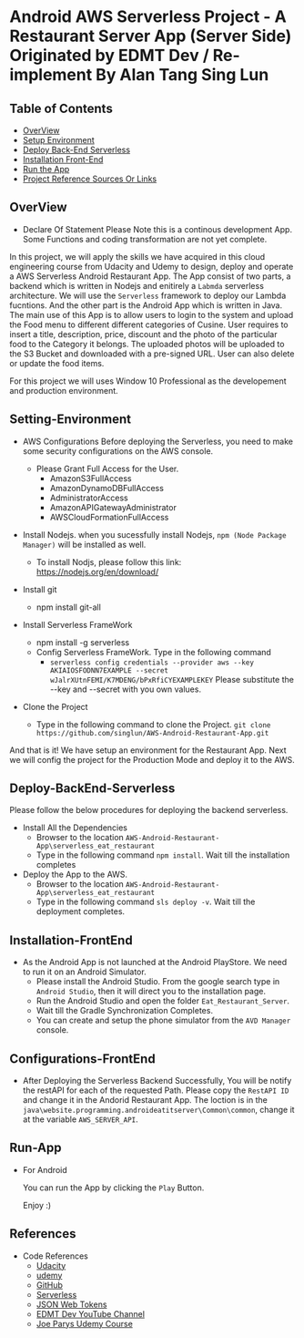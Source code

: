 # Android AWS Serverless Project - A Restaurant Server App (Server Side) Originated by EDMT Dev / Re-implement By Alan Tang Sing Lun 

## Table of Contents

* [OverView](#OverView)
* [Setup Environment](#Setting-Environment)
* [Deploy Back-End Serverless](#Deploy-BackEnd-Serverless)
* [Installation Front-End](#Installation-FrontEnd)
* [Run the App](#Run-App)
* [Project Reference Sources Or Links](#references)

## OverView

* Declare Of Statement
Please Note this is a continous development App. Some Functions and coding transformation are not yet complete. 

In this project, we will apply the skills we have acquired in this cloud engineering course from Udacity and Udemy to design, deploy and operate a AWS Serverless Android Restaurant App. The App consist of two parts, a backend which is written in Nodejs and enitirely a `Labmda` serverless architecture. We will use the `Serverless` framework to deploy our Lambda fucntions. And the other part is the Android App which is written in Java. The main use of this App is to allow users to login to the system and upload the Food menu to different different categories of Cusine. User requires to insert a title, description, price, discount and the photo of the particular food to the Category it belongs. The uploaded photos will be uploaded to the S3 Bucket and downloaded with a pre-signed URL. User can also delete or update the food items.

For this project we will uses Window 10 Professional as the developement and production environment.

## Setting-Environment

* AWS Configurations
    Before deploying the Serverless, you need to make some security configurations on the AWS console.
    * Please Grant Full Access for the User.
        * AmazonS3FullAccess
        * AmazonDynamoDBFullAccess
        * AdministratorAccess
        * AmazonAPIGatewayAdministrator
        * AWSCloudFormationFullAccess

* Install Nodejs. 
    when you sucessfully install Nodejs, `npm (Node Package Manager)` will be installed as well.
    * To install Nodjs, please follow this link: https://nodejs.org/en/download/

* Install git 
    * npm install git-all

* Install Serverless FrameWork 
    * npm install -g serverless
    * Config Serverless FrameWork. Type in the following command 
        * `serverless config credentials --provider aws --key AKIAIOSFODNN7EXAMPLE --secret wJalrXUtnFEMI/K7MDENG/bPxRfiCYEXAMPLEKEY`
          Please substitute the --key and --secret with you own values.

* Clone the Project
    * Type in the following command to clone the Project.
      `git clone https://github.com/singlun/AWS-Android-Restaurant-App.git`  

And that is it! We have setup an environment for the Restaurant App. Next we will config the project for the Production Mode and deploy it to the AWS.

## Deploy-BackEnd-Serverless

Please follow the below procedures for deploying the backend serverless.

*  Install All the Dependencies
    * Browser to the location `AWS-Android-Restaurant-App\serverless_eat_restaurant`
    * Type in the following command `npm install`. Wait till the installation completes
*  Deploy the App to the AWS.
    * Browser to the location `AWS-Android-Restaurant-App\serverless_eat_restaurant`
    * Type in the following command `sls deploy -v`. Wait till the deployment completes. 

## Installation-FrontEnd

*  As the Android App is not launched at the Android PlayStore. We need to run it on an Android Simulator. 
    * Please install the Android Studio. From the google search type in `Android Studio`, then it will direct you to the installation page. 
    * Run the Android Studio and open the folder `Eat_Restaurant_Server`.
    * Wait till the Gradle Synchronization Completes.
    * You can create and setup the phone simulator from the `AVD Manager` console.

## Configurations-FrontEnd

* After Deploying the Serverless Backend Successfully, You will be notify the restAPI for each of the requested Path. Please copy the `RestAPI ID` and change it in the Andorid Restaurant App.
  The loction is in the `java\website.programming.androideatitserver\Common\common`, change it at the variable `AWS_SERVER_API`.

## Run-App

*  For Android 

   You can run the App by clicking the `Play` Button.

   Enjoy :)

## References

* Code References
    * [Udacity](https://www.udacity.com/)
    * [udemy](https://www.udemy.com/)
    * [GitHub](https://github.com/)
    * [Serverless](https://serverless.com/)
    * [JSON Web Tokens](https://jwt.io/)
    * [EDMT Dev YouTube Channel](https://www.youtube.com/channel/UCllewj2bGdqB8U9Ld15INAg)
    * [Joe Parys Udemy Course](https://www.udemy.com/course/android-development-course/)

    
